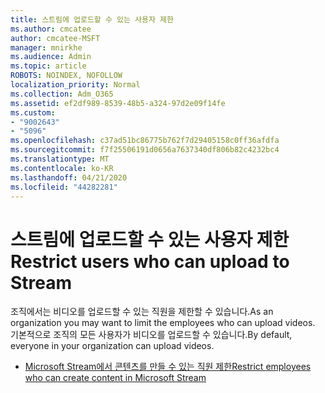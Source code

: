 ```yaml
---
title: 스트림에 업로드할 수 있는 사용자 제한
ms.author: cmcatee
author: cmcatee-MSFT
manager: mnirkhe
ms.audience: Admin
ms.topic: article
ROBOTS: NOINDEX, NOFOLLOW
localization_priority: Normal
ms.collection: Adm_O365
ms.assetid: ef2df989-8539-48b5-a324-97d2e09f14fe
ms.custom:
- "9002643"
- "5096"
ms.openlocfilehash: c37ad51bc86775b762f7d29405158c0ff36afdfa
ms.sourcegitcommit: f7f25506191d0656a7637340df806b82c4232bc4
ms.translationtype: MT
ms.contentlocale: ko-KR
ms.lasthandoff: 04/21/2020
ms.locfileid: "44282281"
---
```

# <a name="restrict-users-who-can-upload-to-stream"></a><span data-ttu-id="a7811-102">스트림에 업로드할 수 있는 사용자 제한</span><span class="sxs-lookup"><span data-stu-id="a7811-102">Restrict users who can upload to Stream</span></span>

<span data-ttu-id="a7811-103">조직에서는 비디오를 업로드할 수 있는 직원을 제한할 수 있습니다.</span><span class="sxs-lookup"><span data-stu-id="a7811-103">As an organization you may want to limit the employees who can upload videos.</span></span> <span data-ttu-id="a7811-104">기본적으로 조직의 모든 사용자가 비디오를 업로드할 수 있습니다.</span><span class="sxs-lookup"><span data-stu-id="a7811-104">By default, everyone in your organization can upload videos.</span></span>

- [<span data-ttu-id="a7811-105">Microsoft Stream에서 콘텐츠를 만들 수 있는 직원 제한</span><span class="sxs-lookup"><span data-stu-id="a7811-105">Restrict employees who can create content in Microsoft Stream</span></span>](https://docs.microsoft.com/stream/restrict-uploaders)
